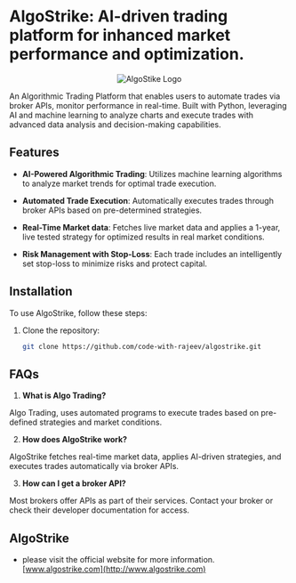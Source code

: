 # AlgoStrike: AI-driven trading platform for inhanced market performance and optimization.

<p align="center">
  <img src="https://my-logo.png" alt="AlgoStike Logo">
</p>

An Algorithmic Trading Platform that enables users to automate trades via broker APIs, monitor performance in real-time. Built with Python, leveraging AI and machine learning to analyze charts and execute trades with advanced data analysis and decision-making capabilities.

## Features

- **AI-Powered Algorithmic Trading**: Utilizes machine learning algorithms to analyze market trends for optimal trade execution.

- **Automated Trade Execution**: Automatically executes trades through broker APIs based on pre-determined strategies.

- **Real-Time Market data**: Fetches live market data and applies a 1-year, live tested strategy for optimized results in real market conditions.

- **Risk Management with Stop-Loss**: Each trade includes an intelligently set stop-loss to minimize risks and protect capital.

## Installation

To use AlgoStrike, follow these steps:

1. Clone the repository:

   ```bash
   git clone https://github.com/code-with-rajeev/algostrike.git


## FAQs

1. **What is Algo Trading?**

Algo Trading, uses automated programs to execute trades based on pre-defined strategies and market conditions.

2. **How does AlgoStrike work?**

AlgoStrike fetches real-time market data, applies AI-driven strategies, and executes trades automatically via broker APIs.

3. **How can I get a broker API?**

Most brokers offer APIs as part of their services. Contact your broker or check their developer documentation for access.
 
## AlgoStrike
- please visit the official website for more information.
[www.algostrike.com](http://www.algostrike.com)